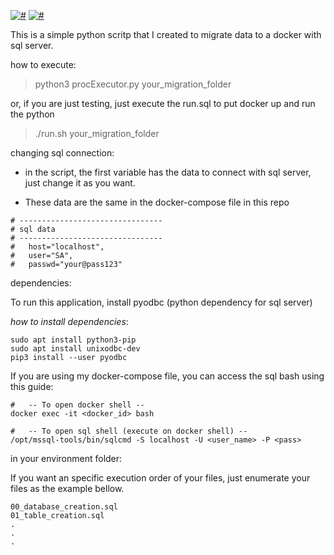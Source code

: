 [![#](https://img.shields.io/badge/licence-MIT-blue.svg)](#) [![#](https://img.shields.io/badge/python-3-yellow.svg)](#)

This is a simple python scritp that I created to migrate data to a docker with sql server.

how to execute:
> python3 procExecutor.py your_migration_folder

or, if you are just testing, just execute the run.sql to put docker up and run the python
> ./run.sh your_migration_folder

changing sql connection:

* in the script, the first variable has the data to connect with sql server, just change it as you want.

* These data are the same in the docker-compose file in this repo

```
# --------------------------------
# sql data
# --------------------------------
#   host="localhost",
#   user="SA",
#   passwd="your@pass123"
```

dependencies:

To run this application, install pyodbc (python dependency for sql server)

_how to install dependencies_:

```
sudo apt install python3-pip
sudo apt install unixodbc-dev
pip3 install --user pyodbc
```

If you are using my docker-compose file, you can access the sql bash using this guide:

```
#   -- To open docker shell --
docker exec -it <docker_id> bash

#   -- To open sql shell (execute on docker shell) --
/opt/mssql-tools/bin/sqlcmd -S localhost -U <user_name> -P <pass>
```
in your environment folder:

If you want an specific execution order of your files, just enumerate your files as the example bellow.

```
00_database_creation.sql
01_table_creation.sql
.
.
.
```
